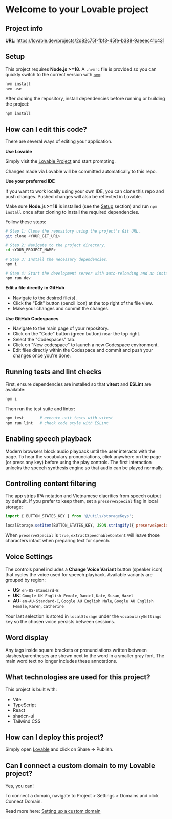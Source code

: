 # Welcome to your Lovable project

## Project info

**URL**: https://lovable.dev/projects/2d82c75f-fbf3-45fe-b388-9aeeec41c431

## Setup

This project requires **Node.js >=18**. A `.nvmrc` file is provided so you can
quickly switch to the correct version with
[`nvm`](https://github.com/nvm-sh/nvm#installing-and-updating):

```sh
nvm install
nvm use
```

After cloning the repository, install dependencies before running or building
the project:

```sh
npm install
```

## How can I edit this code?

There are several ways of editing your application.

**Use Lovable**

Simply visit the [Lovable Project](https://lovable.dev/projects/2d82c75f-fbf3-45fe-b388-9aeeec41c431) and start prompting.

Changes made via Lovable will be committed automatically to this repo.

**Use your preferred IDE**

If you want to work locally using your own IDE, you can clone this repo and push changes. Pushed changes will also be reflected in Lovable.

Make sure **Node.js >=18** is installed (see the [Setup](#setup) section) and run `npm install` once after cloning to install the required dependencies.

Follow these steps:

```sh
# Step 1: Clone the repository using the project's Git URL.
git clone <YOUR_GIT_URL>

# Step 2: Navigate to the project directory.
cd <YOUR_PROJECT_NAME>

# Step 3: Install the necessary dependencies.
npm i

# Step 4: Start the development server with auto-reloading and an instant preview.
npm run dev
```

**Edit a file directly in GitHub**

- Navigate to the desired file(s).
- Click the "Edit" button (pencil icon) at the top right of the file view.
- Make your changes and commit the changes.

**Use GitHub Codespaces**

- Navigate to the main page of your repository.
- Click on the "Code" button (green button) near the top right.
- Select the "Codespaces" tab.
- Click on "New codespace" to launch a new Codespace environment.
- Edit files directly within the Codespace and commit and push your changes once you're done.

## Running tests and lint checks

First, ensure dependencies are installed so that **vitest** and **ESLint** are available:

```sh
npm i
```

Then run the test suite and linter:

```sh
npm test       # execute unit tests with vitest
npm run lint   # check code style with ESLint
```


## Enabling speech playback

Modern browsers block audio playback until the user interacts with the page.
To hear the vocabulary pronunciations, click anywhere on the page (or press any
key) before using the play controls. The first interaction unlocks the speech
synthesis engine so that audio can be played normally.

## Controlling content filtering

The app strips IPA notation and Vietnamese diacritics from speech output by default.
If you prefer to keep them, set a `preserveSpecial` flag in local storage:

```js
import { BUTTON_STATES_KEY } from '@/utils/storageKeys';

localStorage.setItem(BUTTON_STATES_KEY, JSON.stringify({ preserveSpecial: true }));
```

When `preserveSpecial` is `true`, `extractSpeechableContent` will leave those
characters intact when preparing text for speech.

## Voice Settings

The controls panel includes a **Change Voice Variant** button (speaker icon) that cycles the voice used for speech playback.
Available variants are grouped by region:

- **US:** `en-US-Standard-B`
- **UK:** `Google UK English Female`, `Daniel`, `Kate`, `Susan`, `Hazel`
- **AU:** `en-AU-Standard-C`, `Google AU English Male`, `Google AU English Female`, `Karen`, `Catherine`


Your last selection is stored in `localStorage` under the `vocabularySettings` key so the chosen voice persists between sessions.

## Word display

Any tags inside square brackets or pronunciations written between slashes/parentheses are shown next to the word in a smaller gray font. The main word text no longer includes these annotations.

## What technologies are used for this project?

This project is built with:

- Vite
- TypeScript
- React
- shadcn-ui
- Tailwind CSS

## How can I deploy this project?

Simply open [Lovable](https://lovable.dev/projects/2d82c75f-fbf3-45fe-b388-9aeeec41c431) and click on Share -> Publish.

## Can I connect a custom domain to my Lovable project?

Yes, you can!

To connect a domain, navigate to Project > Settings > Domains and click Connect Domain.

Read more here: [Setting up a custom domain](https://docs.lovable.dev/tips-tricks/custom-domain#step-by-step-guide)
